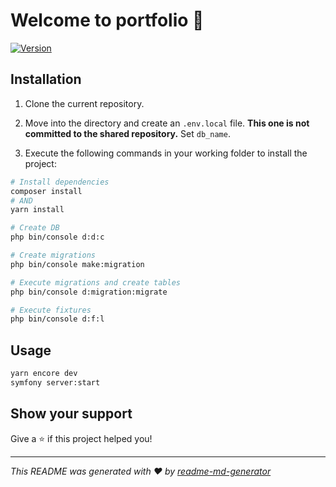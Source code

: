 # Welcome to portfolio 👋
[![Version](https://img.shields.io/npm/v/portfolio.svg)](https://www.npmjs.com/package/portfolio)

## Installation

1. Clone the current repository.

2. Move into the directory and create an `.env.local` file.
   **This one is not committed to the shared repository.**
   Set `db_name`.

4. Execute the following commands in your working folder to install the project:

```bash
# Install dependencies
composer install
# AND
yarn install

# Create DB
php bin/console d:d:c

# Create migrations
php bin/console make:migration

# Execute migrations and create tables
php bin/console d:migration:migrate

# Execute fixtures
php bin/console d:f:l
```

## Usage

```sh 
yarn encore dev 
symfony server:start
```

## Show your support

Give a ⭐️ if this project helped you!


***
_This README was generated with ❤️ by [readme-md-generator](https://github.com/kefranabg/readme-md-generator)_